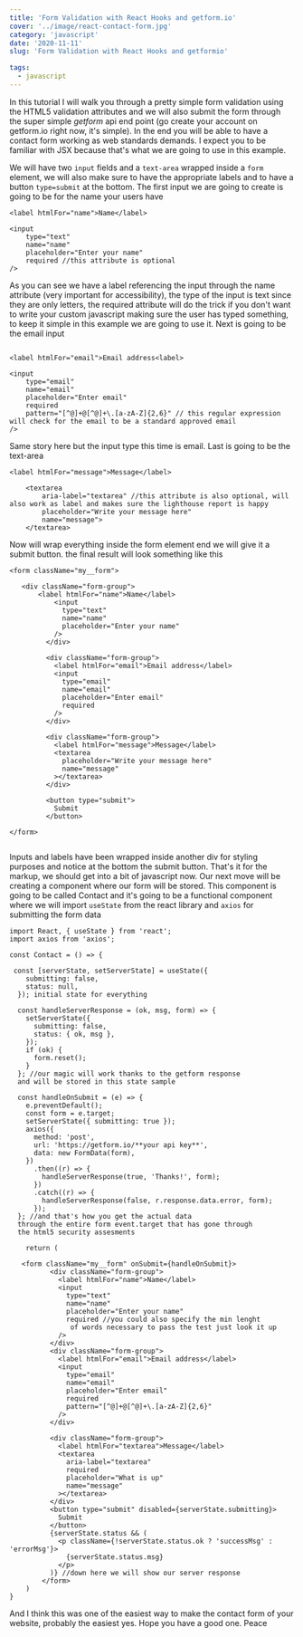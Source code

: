 ```yaml
---
title: 'Form Validation with React Hooks and getform.io'
cover: '../image/react-contact-form.jpg'
category: 'javascript'
date: '2020-11-11'
slug: 'Form Validation with React Hooks and getformio'

tags:
  - javascript
---
```


In this tutorial I will walk you through a pretty simple form validation using the HTML5 validation attributes and we will also submit the form through the super simple <em>getform</em>&nbsp;api end point (go create your account on getform.io right now, it's simple). In the end you will be able to have a contact form working as web standards demands. I expect you to be familiar with JSX because that's what we are going to use in this example.

We will have two `input` fields and a `text-area` wrapped inside a `form` element,
we will also make sure to have the appropriate labels and to have a button `type=submit` at the bottom. The first input we are going to create is going to be for the name your users have

```
<label htmlFor="name">Name</label>

<input
    type="text"
    name="name"
    placeholder="Enter your name"
    required //this attribute is optional
/>

```

As you can see we have a label referencing the input through the name attribute (very important for accessibility), the type of the input is text since they are only letters, the required attribute will do the trick if you don't want to write your custom javascript making sure the user has typed something, to keep it simple in this example we are going to use it. Next is going to be the email input

```

<label htmlFor="email">Email address<label>

<input
    type="email"
    name="email"
    placeholder="Enter email"
    required
    pattern="[^@]+@[^@]+\.[a-zA-Z]{2,6}" // this regular expression will check for the email to be a standard approved email
/>

```

Same story here but the input type this time is email. Last is going to be the text-area

```
<label htmlFor="message">Message</label>

    <textarea
        aria-label="textarea" //this attribute is also optional, will also work as label and makes sure the lighthouse report is happy
        placeholder="Write your message here"
        name="message">
    </textarea>

```

Now will wrap everything inside the form element end we will give it a submit button. the final result will look something like this

```
<form className="my__form">

   <div className="form-group">
       <label htmlFor="name">Name</label>
           <input
             type="text"
             name="name"
             placeholder="Enter your name"
           />
         </div>

         <div className="form-group">
           <label htmlFor="email">Email address</label>
           <input
             type="email"
             name="email"
             placeholder="Enter email"
             required
           />
         </div>

         <div className="form-group">
           <label htmlFor="message">Message</label>
           <textarea
             placeholder="Write your message here"
             name="message"
           ></textarea>
         </div>

         <button type="submit">
           Submit
         </button>

</form>


```

Inputs and labels have been wrapped inside another div for styling purposes and notice at the bottom the submit button. That's it for the markup, we should get into a bit of javascript now. Our next move will be creating a component where our form will be stored. This component is going to be called Contact and it's going to be a functional component where we will
import `useState` from the react library and `axios` for submitting the form data

```
import React, { useState } from 'react';
import axios from 'axios';

const Contact = () => {

 const [serverState, setServerState] = useState({
    submitting: false,
    status: null,
  }); initial state for everything

  const handleServerResponse = (ok, msg, form) => {
    setServerState({
      submitting: false,
      status: { ok, msg },
    });
    if (ok) {
      form.reset();
    }
  }; //our magic will work thanks to the getform response
  and will be stored in this state sample

  const handleOnSubmit = (e) => {
    e.preventDefault();
    const form = e.target;
    setServerState({ submitting: true });
    axios({
      method: 'post',
      url: 'https://getform.io/**your api key**',
      data: new FormData(form),
    })
      .then((r) => {
        handleServerResponse(true, 'Thanks!', form);
      })
      .catch((r) => {
        handleServerResponse(false, r.response.data.error, form);
      });
  }; //and that's how you get the actual data
  through the entire form event.target that has gone through
  the html5 security assesments

    return (

   <form className="my__form" onSubmit={handleOnSubmit}>
          <div className="form-group">
            <label htmlFor="name">Name</label>
            <input
              type="text"
              name="name"
              placeholder="Enter your name"
              required //you could also specify the min lenght
               of words necessary to pass the test just look it up
            />
          </div>
          <div className="form-group">
            <label htmlFor="email">Email address</label>
            <input
              type="email"
              name="email"
              placeholder="Enter email"
              required
              pattern="[^@]+@[^@]+\.[a-zA-Z]{2,6}"
            />
          </div>

          <div className="form-group">
            <label htmlFor="textarea">Message</label>
            <textarea
              aria-label="textarea"
              required
              placeholder="What is up"
              name="message"
            ></textarea>
          </div>
          <button type="submit" disabled={serverState.submitting}>
            Submit
          </button>
          {serverState.status && (
            <p className={!serverState.status.ok ? 'successMsg' : 'errorMsg'}>
              {serverState.status.msg}
            </p>
          )} //down here we will show our server response
        </form>
    )
}

```

And I think this was one of the easiest way to make the contact form of your website, probably the easiest yes. Hope you have a good one. Peace
